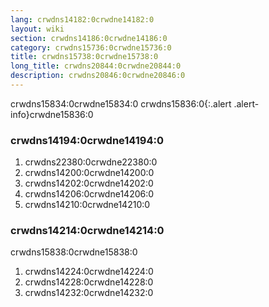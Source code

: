 ```yaml
---
lang: crwdns14182:0crwdne14182:0
layout: wiki
section: crwdns14186:0crwdne14186:0
category: crwdns15736:0crwdne15736:0
title: crwdns15738:0crwdne15738:0
long_title: crwdns20844:0crwdne20844:0
description: crwdns20846:0crwdne20846:0
---
```


crwdns15834:0crwdne15834:0
crwdns15836:0{:.alert .alert-info}crwdne15836:0

### crwdns14194:0crwdne14194:0
1. crwdns22380:0crwdne22380:0
1. crwdns14200:0crwdne14200:0
1. crwdns14202:0crwdne14202:0
1. crwdns14206:0crwdne14206:0
1. crwdns14210:0crwdne14210:0

### crwdns14214:0crwdne14214:0

crwdns15838:0crwdne15838:0

1. crwdns14224:0crwdne14224:0
1. crwdns14228:0crwdne14228:0
1. crwdns14232:0crwdne14232:0
